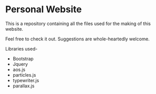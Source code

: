 # Personal Website

This is a repository containing all the files used for the making of this website.

Feel free to check it out. Suggestions are whole-heartedly welcome.

Libraries used-
 -  Bootstrap
 -  Jquery
 -  aos.js
 -  particles.js
 -  typewriter.js
 -  parallax.js
